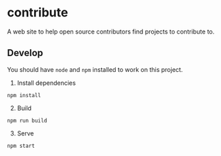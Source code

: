 # contribute

A web site to help open source contributors find projects to contribute to.

## Develop

You should have `node` and `npm` installed to work on this project.

1. Install dependencies

  `npm install`

2. Build

  `npm run build`
  
3. Serve

  `npm start`
